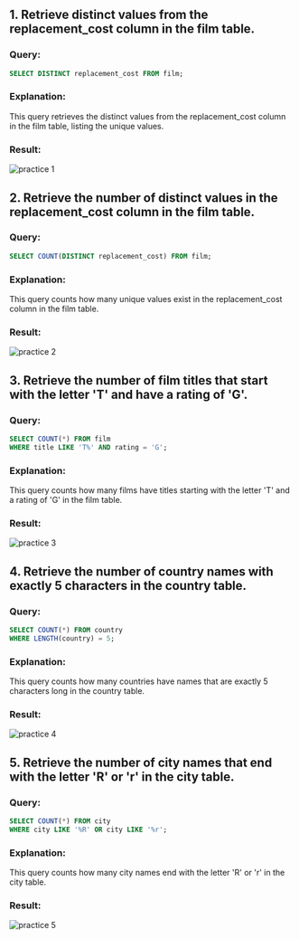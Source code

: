 ## 1. Retrieve distinct values from the replacement_cost column in the film table.

### Query:
```sql
SELECT DISTINCT replacement_cost FROM film;
````

### Explanation:
This query retrieves the distinct values from the replacement_cost column in the film table, listing the unique values.

### Result:
 ![practice 1](images/1.png)

## 2. Retrieve the number of distinct values in the replacement_cost column in the film table.
### Query:
```sql
SELECT COUNT(DISTINCT replacement_cost) FROM film;
````
### Explanation:
This query counts how many unique values exist in the replacement_cost column in the film table.

### Result:
 ![practice 2](images/2.png)
 
## 3. Retrieve the number of film titles that start with the letter 'T' and have a rating of 'G'.
### Query:
```sql
SELECT COUNT(*) FROM film
WHERE title LIKE 'T%' AND rating = 'G';
````
### Explanation:
This query counts how many films have titles starting with the letter 'T' and a rating of 'G' in the film table.
### Result:
 ![practice 3](images/3.png)
 
## 4. Retrieve the number of country names with exactly 5 characters in the country table.
### Query:
````sql
SELECT COUNT(*) FROM country
WHERE LENGTH(country) = 5;
````
### Explanation:
This query counts how many countries have names that are exactly 5 characters long in the country table.

### Result:
 ![practice 4](images/4.png)
 
## 5. Retrieve the number of city names that end with the letter 'R' or 'r' in the city table.
### Query:
```sql
SELECT COUNT(*) FROM city
WHERE city LIKE '%R' OR city LIKE '%r';
````
### Explanation:
This query counts how many city names end with the letter 'R' or 'r' in the city table.

### Result:
 ![practice 5](images/5.png)
 
